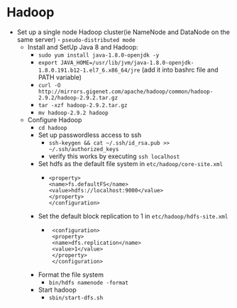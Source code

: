 # Hadoop

* Set up a single node Hadoop cluster(ie NameNode and DataNode on the same server) - `pseudo-distributed mode`
  * Install and SetUp Java 8 and Hadoop:
    * `sudo yum install java-1.8.0-openjdk -y`
    * `export JAVA_HOME=/usr/lib/jvm/java-1.8.0-openjdk-1.8.0.191.b12-1.el7_6.x86_64/jre` (add it into bashrc file and PATH variable)
    * `curl -O http://mirrors.gigenet.com/apache/hadoop/common/hadoop-2.9.2/hadoop-2.9.2.tar.gz`
    * `tar -xzf hadoop-2.9.2.tar.gz`
    * `mv hadoop-2.9.2 hadoop`
  * Configure Hadoop
    * `cd hadoop`
    * Set up passwordless access to ssh 
      * `ssh-keygen && cat ~/.ssh/id_rsa.pub >>  ~/.ssh/authorized_keys`
      * verify this works by executing `ssh localhost`
    * Set hdfs as the default file system in `etc/hadoop/core-site.xml` 
      * ```<configuration>
        <property> 
        <name>fs.defaultFS</name>
        <value>hdfs://localhost:9000</value>
        </property>
        </configuration> 
         ```
     * Set the default block replication to 1 in `etc/hadoop/hdfs-site.xml`
       * ```
          <configuration>
          <property>
          <name>dfs.replication</name>
          <value>1</value>
          </property>
          </configuration>
          ```
      * Format the file system
        * `bin/hdfs namenode -format`
      * Start hadoop
        * `sbin/start-dfs.sh`
